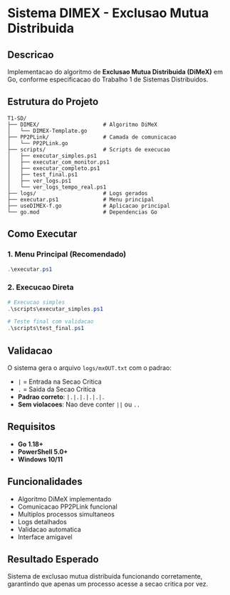 # Sistema DIMEX - Exclusao Mutua Distribuida

## Descricao
Implementacao do algoritmo de **Exclusao Mutua Distribuida (DiMeX)** em Go, conforme especificacao do Trabalho 1 de Sistemas Distribuidos.

## Estrutura do Projeto
```
T1-SD/
├── DIMEX/                    # Algoritmo DiMeX
│   └── DIMEX-Template.go
├── PP2PLink/                 # Camada de comunicacao
│   └── PP2PLink.go
├── scripts/                  # Scripts de execucao
│   ├── executar_simples.ps1
│   ├── executar_com_monitor.ps1
│   ├── executar_completo.ps1
│   ├── test_final.ps1
│   ├── ver_logs.ps1
│   └── ver_logs_tempo_real.ps1
├── logs/                     # Logs gerados
├── executar.ps1              # Menu principal
├── useDIMEX-f.go             # Aplicacao principal
└── go.mod                    # Dependencias Go
```

## Como Executar

### 1. Menu Principal (Recomendado)
```powershell
.\executar.ps1
```

### 2. Execucao Direta
```powershell
# Execucao simples
.\scripts\executar_simples.ps1

# Teste final com validacao
.\scripts\test_final.ps1
```

## Validacao
O sistema gera o arquivo `logs/mxOUT.txt` com o padrao:
- `|` = Entrada na Secao Critica
- `.` = Saida da Secao Critica
- **Padrao correto**: `|.|.|.|.|.|.`
- **Sem violacoes**: Nao deve conter `||` ou `..`

## Requisitos
- **Go 1.18+**
- **PowerShell 5.0+**
- **Windows 10/11**

## Funcionalidades
- Algoritmo DiMeX implementado
- Comunicacao PP2PLink funcional
- Multiplos processos simultaneos
- Logs detalhados
- Validacao automatica
- Interface amigavel

## Resultado Esperado
Sistema de exclusao mutua distribuida funcionando corretamente, garantindo que apenas um processo acesse a secao critica por vez.
